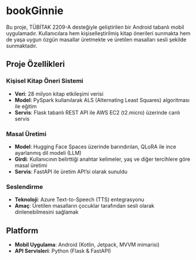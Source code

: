 #  bookGinnie

Bu proje, TÜBİTAK 2209-A desteğiyle geliştirilen bir Android tabanlı mobil uygulamadır. Kullanıcılara hem kişiselleştirilmiş kitap önerileri sunmakta hem de yaşa uygun özgün masallar üretmekte ve üretilen masalları sesli şekilde sunmaktadır.

##  Proje Özellikleri

###  Kişisel Kitap Öneri Sistemi
- **Veri**: 28 milyon kitap etkileşimi verisi
- **Model**: PySpark kullanılarak ALS (Alternating Least Squares) algoritması ile eğitim
- **Servis**: Flask tabanlı REST API ile AWS EC2 (t2.micro) üzerinde canlı servis

###  Masal Üretimi
- **Model**: Hugging Face Spaces üzerinde barındırılan, QLoRA ile ince ayarlanmış dil modeli (LLM)
- **Girdi**: Kullanıcının belirttiği anahtar kelimeler, yaş ve diğer tercihlere göre masal üretimi
- **Servis**: FastAPI ile üretim API’si olarak sunuldu

###  Seslendirme
- **Teknoloji**: Azure Text-to-Speech (TTS) entegrasyonu
- **Amaç**: Üretilen masalların çocuklar tarafından sesli olarak dinlenebilmesini sağlamak

##  Platform
- **Mobil Uygulama**: Android (Kotlin, Jetpack, MVVM mimarisi)
- **API Servisleri**: Python (Flask & FastAPI)

